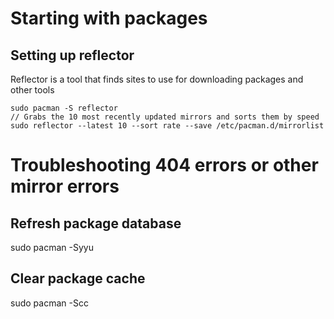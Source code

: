 # Starting with packages
## Setting up reflector
Reflector is a tool that finds sites to use for downloading packages and other tools
```
sudo pacman -S reflector
// Grabs the 10 most recently updated mirrors and sorts them by speed
sudo reflector --latest 10 --sort rate --save /etc/pacman.d/mirrorlist
```
# Troubleshooting 404 errors or other mirror errors
## Refresh package database
sudo pacman -Syyu
## Clear package cache
sudo pacman -Scc
